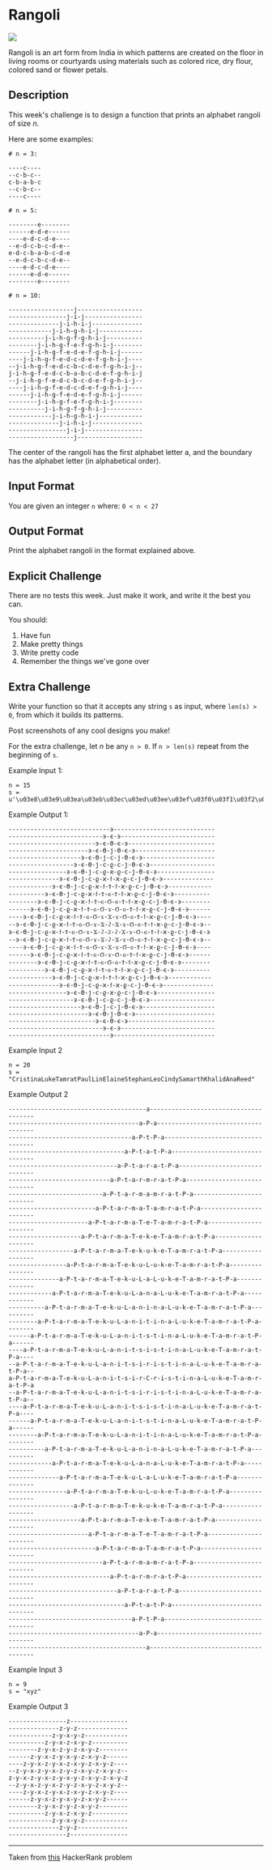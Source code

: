 # Rangoli

<!-- <img src="https://upload.wikimedia.org/wikipedia/commons/8/8c/Rangoli.jpg" /> -->
<img src="https://upload.wikimedia.org/wikipedia/commons/9/9d/Rangoli_before_and_after_colouring.jpg" />

Rangoli is an art form from India in which patterns are created on the floor in living rooms or courtyards using materials such as colored rice, dry flour, colored sand or flower petals.

Description
----

This week's challenge is to design a function that prints an alphabet rangoli of size _n_.

Here are some examples:

```
# n = 3:

----c----
--c-b-c--
c-b-a-b-c
--c-b-c--
----c----

# n = 5:

--------e--------
------e-d-e------
----e-d-c-d-e----
--e-d-c-b-c-d-e--
e-d-c-b-a-b-c-d-e
--e-d-c-b-c-d-e--
----e-d-c-d-e----
------e-d-e------
--------e--------

# n = 10:

------------------j------------------
----------------j-i-j----------------
--------------j-i-h-i-j--------------
------------j-i-h-g-h-i-j------------
----------j-i-h-g-f-g-h-i-j----------
--------j-i-h-g-f-e-f-g-h-i-j--------
------j-i-h-g-f-e-d-e-f-g-h-i-j------
----j-i-h-g-f-e-d-c-d-e-f-g-h-i-j----
--j-i-h-g-f-e-d-c-b-c-d-e-f-g-h-i-j--
j-i-h-g-f-e-d-c-b-a-b-c-d-e-f-g-h-i-j
--j-i-h-g-f-e-d-c-b-c-d-e-f-g-h-i-j--
----j-i-h-g-f-e-d-c-d-e-f-g-h-i-j----
------j-i-h-g-f-e-d-e-f-g-h-i-j------
--------j-i-h-g-f-e-f-g-h-i-j--------
----------j-i-h-g-f-g-h-i-j----------
------------j-i-h-g-h-i-j------------
--------------j-i-h-i-j--------------
----------------j-i-j----------------
------------------j------------------
```

The center of the rangoli has the first alphabet letter a, and the boundary has the alphabet letter (in alphabetical order).

Input Format
----

You are given an integer `n` where: `0 < n < 27`

Output Format
----

Print the alphabet rangoli in the format explained above.

Explicit Challenge
----

There are no tests this week. Just make it work, and write it the best you can.

You should:

1. Have fun
2. Make pretty things
3. Write pretty code
4. Remember the things we've gone over

Extra Challenge
----

Write your function so that it accepts any string `s` as input, where `len(s) > 0`, from which it builds its patterns.

Post screenshots of any cool designs you make!


For the extra challenge, let _n_ be any `n > 0`. If `n > len(s)` repeat from the beginning of `s`.

Example Input 1:

```
n = 15
s = u'\u03e8\u03e9\u03ea\u03eb\u03ec\u03ed\u03ee\u03ef\u03f0\u03f1\u03f2\u03f3\u03f4\u03f5\u03f6\u03f7\u03f8\u03f9\u03fa\u03fb\u03fc\u03fd\u03fe\u03ff\u0400\u0401\u0402\u0403\u0404\u0405\u0406\u0407\u0408\u0409\u040a\u040b\u040c\u040d\u040e\u040f\u0410\u0411\u0412\u0413\u0414\u0415\u0416\u0417\u0418\u0419\u041a\u041b\u041c\u041d\u041e\u041f\u0420\u0421\u0422\u0423\u0424\u0425\u0426\u0427\u0428\u0429\u042a\u042b\u042c\u042d\u042e\u042f\u0430\u0431\u0432\u0433\u0434\u0435\u0436\u0437\u0438\u0439\u043a\u043b\u043c\u043d\u043e\u043f\u0440\u0441\u0442\u0443\u0444\u0445\u0446\u0447\u0448\u0449\u044a\u044b'
```

Example Output 1:

```
----------------------------϶----------------------------
--------------------------϶-ϵ-϶--------------------------
------------------------϶-ϵ-ϴ-ϵ-϶------------------------
----------------------϶-ϵ-ϴ-ϳ-ϴ-ϵ-϶----------------------
--------------------϶-ϵ-ϴ-ϳ-ϲ-ϳ-ϴ-ϵ-϶--------------------
------------------϶-ϵ-ϴ-ϳ-ϲ-ϱ-ϲ-ϳ-ϴ-ϵ-϶------------------
----------------϶-ϵ-ϴ-ϳ-ϲ-ϱ-ϰ-ϱ-ϲ-ϳ-ϴ-ϵ-϶----------------
--------------϶-ϵ-ϴ-ϳ-ϲ-ϱ-ϰ-ϯ-ϰ-ϱ-ϲ-ϳ-ϴ-ϵ-϶--------------
------------϶-ϵ-ϴ-ϳ-ϲ-ϱ-ϰ-ϯ-Ϯ-ϯ-ϰ-ϱ-ϲ-ϳ-ϴ-ϵ-϶------------
----------϶-ϵ-ϴ-ϳ-ϲ-ϱ-ϰ-ϯ-Ϯ-ϭ-Ϯ-ϯ-ϰ-ϱ-ϲ-ϳ-ϴ-ϵ-϶----------
--------϶-ϵ-ϴ-ϳ-ϲ-ϱ-ϰ-ϯ-Ϯ-ϭ-Ϭ-ϭ-Ϯ-ϯ-ϰ-ϱ-ϲ-ϳ-ϴ-ϵ-϶--------
------϶-ϵ-ϴ-ϳ-ϲ-ϱ-ϰ-ϯ-Ϯ-ϭ-Ϭ-ϫ-Ϭ-ϭ-Ϯ-ϯ-ϰ-ϱ-ϲ-ϳ-ϴ-ϵ-϶------
----϶-ϵ-ϴ-ϳ-ϲ-ϱ-ϰ-ϯ-Ϯ-ϭ-Ϭ-ϫ-Ϫ-ϫ-Ϭ-ϭ-Ϯ-ϯ-ϰ-ϱ-ϲ-ϳ-ϴ-ϵ-϶----
--϶-ϵ-ϴ-ϳ-ϲ-ϱ-ϰ-ϯ-Ϯ-ϭ-Ϭ-ϫ-Ϫ-ϩ-Ϫ-ϫ-Ϭ-ϭ-Ϯ-ϯ-ϰ-ϱ-ϲ-ϳ-ϴ-ϵ-϶--
϶-ϵ-ϴ-ϳ-ϲ-ϱ-ϰ-ϯ-Ϯ-ϭ-Ϭ-ϫ-Ϫ-ϩ-Ϩ-ϩ-Ϫ-ϫ-Ϭ-ϭ-Ϯ-ϯ-ϰ-ϱ-ϲ-ϳ-ϴ-ϵ-϶
--϶-ϵ-ϴ-ϳ-ϲ-ϱ-ϰ-ϯ-Ϯ-ϭ-Ϭ-ϫ-Ϫ-ϩ-Ϫ-ϫ-Ϭ-ϭ-Ϯ-ϯ-ϰ-ϱ-ϲ-ϳ-ϴ-ϵ-϶--
----϶-ϵ-ϴ-ϳ-ϲ-ϱ-ϰ-ϯ-Ϯ-ϭ-Ϭ-ϫ-Ϫ-ϫ-Ϭ-ϭ-Ϯ-ϯ-ϰ-ϱ-ϲ-ϳ-ϴ-ϵ-϶----
------϶-ϵ-ϴ-ϳ-ϲ-ϱ-ϰ-ϯ-Ϯ-ϭ-Ϭ-ϫ-Ϭ-ϭ-Ϯ-ϯ-ϰ-ϱ-ϲ-ϳ-ϴ-ϵ-϶------
--------϶-ϵ-ϴ-ϳ-ϲ-ϱ-ϰ-ϯ-Ϯ-ϭ-Ϭ-ϭ-Ϯ-ϯ-ϰ-ϱ-ϲ-ϳ-ϴ-ϵ-϶--------
----------϶-ϵ-ϴ-ϳ-ϲ-ϱ-ϰ-ϯ-Ϯ-ϭ-Ϯ-ϯ-ϰ-ϱ-ϲ-ϳ-ϴ-ϵ-϶----------
------------϶-ϵ-ϴ-ϳ-ϲ-ϱ-ϰ-ϯ-Ϯ-ϯ-ϰ-ϱ-ϲ-ϳ-ϴ-ϵ-϶------------
--------------϶-ϵ-ϴ-ϳ-ϲ-ϱ-ϰ-ϯ-ϰ-ϱ-ϲ-ϳ-ϴ-ϵ-϶--------------
----------------϶-ϵ-ϴ-ϳ-ϲ-ϱ-ϰ-ϱ-ϲ-ϳ-ϴ-ϵ-϶----------------
------------------϶-ϵ-ϴ-ϳ-ϲ-ϱ-ϲ-ϳ-ϴ-ϵ-϶------------------
--------------------϶-ϵ-ϴ-ϳ-ϲ-ϳ-ϴ-ϵ-϶--------------------
----------------------϶-ϵ-ϴ-ϳ-ϴ-ϵ-϶----------------------
------------------------϶-ϵ-ϴ-ϵ-϶------------------------
--------------------------϶-ϵ-϶--------------------------
----------------------------϶----------------------------
```

Example Input 2

```
n = 20
s = "CristinaLukeTamratPaulLinElaineStephanLeoCindySamarthKhalidAnaReed"
```

Example Output 2

```
--------------------------------------a--------------------------------------
------------------------------------a-P-a------------------------------------
----------------------------------a-P-t-P-a----------------------------------
--------------------------------a-P-t-a-t-P-a--------------------------------
------------------------------a-P-t-a-r-a-t-P-a------------------------------
----------------------------a-P-t-a-r-m-r-a-t-P-a----------------------------
--------------------------a-P-t-a-r-m-a-m-r-a-t-P-a--------------------------
------------------------a-P-t-a-r-m-a-T-a-m-r-a-t-P-a------------------------
----------------------a-P-t-a-r-m-a-T-e-T-a-m-r-a-t-P-a----------------------
--------------------a-P-t-a-r-m-a-T-e-k-e-T-a-m-r-a-t-P-a--------------------
------------------a-P-t-a-r-m-a-T-e-k-u-k-e-T-a-m-r-a-t-P-a------------------
----------------a-P-t-a-r-m-a-T-e-k-u-L-u-k-e-T-a-m-r-a-t-P-a----------------
--------------a-P-t-a-r-m-a-T-e-k-u-L-a-L-u-k-e-T-a-m-r-a-t-P-a--------------
------------a-P-t-a-r-m-a-T-e-k-u-L-a-n-a-L-u-k-e-T-a-m-r-a-t-P-a------------
----------a-P-t-a-r-m-a-T-e-k-u-L-a-n-i-n-a-L-u-k-e-T-a-m-r-a-t-P-a----------
--------a-P-t-a-r-m-a-T-e-k-u-L-a-n-i-t-i-n-a-L-u-k-e-T-a-m-r-a-t-P-a--------
------a-P-t-a-r-m-a-T-e-k-u-L-a-n-i-t-s-t-i-n-a-L-u-k-e-T-a-m-r-a-t-P-a------
----a-P-t-a-r-m-a-T-e-k-u-L-a-n-i-t-s-i-s-t-i-n-a-L-u-k-e-T-a-m-r-a-t-P-a----
--a-P-t-a-r-m-a-T-e-k-u-L-a-n-i-t-s-i-r-i-s-t-i-n-a-L-u-k-e-T-a-m-r-a-t-P-a--
a-P-t-a-r-m-a-T-e-k-u-L-a-n-i-t-s-i-r-C-r-i-s-t-i-n-a-L-u-k-e-T-a-m-r-a-t-P-a
--a-P-t-a-r-m-a-T-e-k-u-L-a-n-i-t-s-i-r-i-s-t-i-n-a-L-u-k-e-T-a-m-r-a-t-P-a--
----a-P-t-a-r-m-a-T-e-k-u-L-a-n-i-t-s-i-s-t-i-n-a-L-u-k-e-T-a-m-r-a-t-P-a----
------a-P-t-a-r-m-a-T-e-k-u-L-a-n-i-t-s-t-i-n-a-L-u-k-e-T-a-m-r-a-t-P-a------
--------a-P-t-a-r-m-a-T-e-k-u-L-a-n-i-t-i-n-a-L-u-k-e-T-a-m-r-a-t-P-a--------
----------a-P-t-a-r-m-a-T-e-k-u-L-a-n-i-n-a-L-u-k-e-T-a-m-r-a-t-P-a----------
------------a-P-t-a-r-m-a-T-e-k-u-L-a-n-a-L-u-k-e-T-a-m-r-a-t-P-a------------
--------------a-P-t-a-r-m-a-T-e-k-u-L-a-L-u-k-e-T-a-m-r-a-t-P-a--------------
----------------a-P-t-a-r-m-a-T-e-k-u-L-u-k-e-T-a-m-r-a-t-P-a----------------
------------------a-P-t-a-r-m-a-T-e-k-u-k-e-T-a-m-r-a-t-P-a------------------
--------------------a-P-t-a-r-m-a-T-e-k-e-T-a-m-r-a-t-P-a--------------------
----------------------a-P-t-a-r-m-a-T-e-T-a-m-r-a-t-P-a----------------------
------------------------a-P-t-a-r-m-a-T-a-m-r-a-t-P-a------------------------
--------------------------a-P-t-a-r-m-a-m-r-a-t-P-a--------------------------
----------------------------a-P-t-a-r-m-r-a-t-P-a----------------------------
------------------------------a-P-t-a-r-a-t-P-a------------------------------
--------------------------------a-P-t-a-t-P-a--------------------------------
----------------------------------a-P-t-P-a----------------------------------
------------------------------------a-P-a------------------------------------
--------------------------------------a--------------------------------------
```


Example Input 3

```
n = 9
s = "xyz"
```

Example Output 3

```
----------------z----------------
--------------z-y-z--------------
------------z-y-x-y-z------------
----------z-y-x-z-x-y-z----------
--------z-y-x-z-y-z-x-y-z--------
------z-y-x-z-y-x-y-z-x-y-z------
----z-y-x-z-y-x-z-x-y-z-x-y-z----
--z-y-x-z-y-x-z-y-z-x-y-z-x-y-z--
z-y-x-z-y-x-z-y-x-y-z-x-y-z-x-y-z
--z-y-x-z-y-x-z-y-z-x-y-z-x-y-z--
----z-y-x-z-y-x-z-x-y-z-x-y-z----
------z-y-x-z-y-x-y-z-x-y-z------
--------z-y-x-z-y-z-x-y-z--------
----------z-y-x-z-x-y-z----------
------------z-y-x-y-z------------
--------------z-y-z--------------
----------------z----------------
```

----

Taken from [this](https://www.hackerrank.com/challenges/alphabet-rangoli) HackerRank problem
